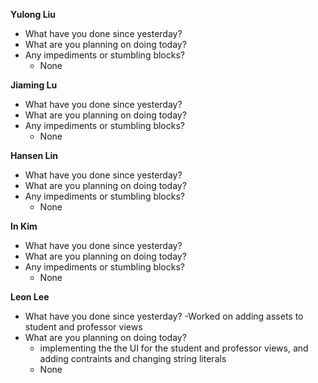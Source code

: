 **Yulong Liu**

- What have you done since yesterday?
- What are you planning on doing today?
- Any impediments or stumbling blocks?
  - None

**Jiaming Lu**

- What have you done since yesterday?
- What are you planning on doing today?
- Any impediments or stumbling blocks?
  - None

**Hansen Lin**

- What have you done since yesterday?
- What are you planning on doing today?
- Any impediments or stumbling blocks?
  - None

**In Kim**
- What have you done since yesterday?
- What are you planning on doing today?
- Any impediments or stumbling blocks?
  - None

**Leon Lee**
- What have you done since yesterday?
  -Worked on adding assets to student and professor views
- What are you planning on doing today?
  - implementing the the UI for the student and professor views, and adding contraints and changing string literals
  - None
